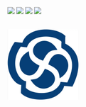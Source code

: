 <p>
  <img src="https://img.shields.io/badge/Python-3776AB?style=for-the-badge&logo=Python&logoColor=white" />
  <img src="https://img.shields.io/badge/Django-092E20?style=for-the-badge&logo=django&logoColor=white" />
  <img src="https://img.shields.io/badge/Pycharm-000000?style=for-the-badge&logo=Pycharm&logoColor=white" />
  <img src="https://img.shields.io/badge/MySQL-4479A1?style=for-the-badge&logo=mysql&logoColor=white" />
  <br><br>

  <img src="https://raw.githubusercontent.com/ashee022/ashee022/main/enterpriseLogo.svg"
       width="160" alt="EA rotating logo"/>
</p>
